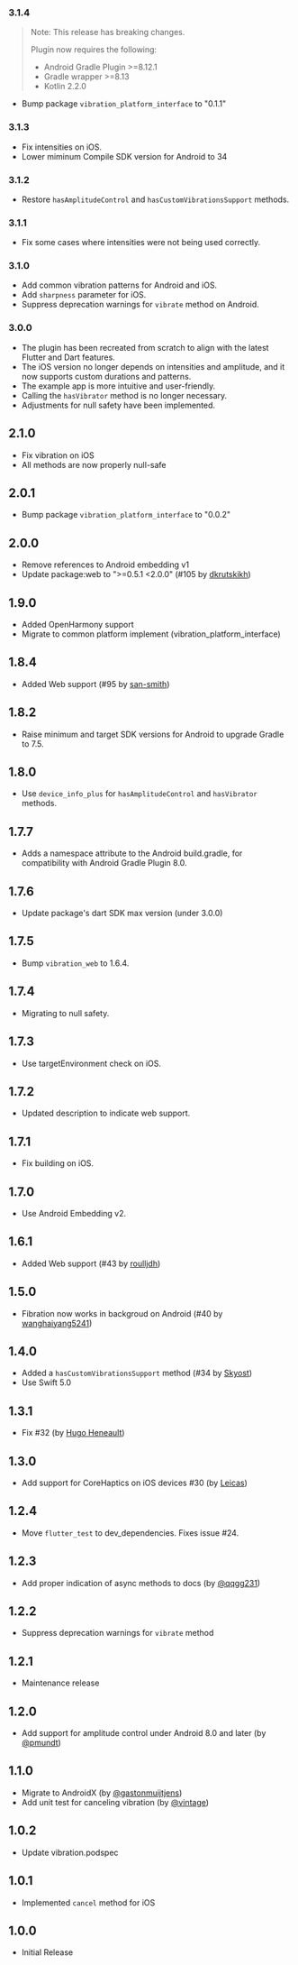 ### 3.1.4

> Note: This release has breaking changes.
>
> Plugin now requires the following:
> - Android Gradle Plugin >=8.12.1
> - Gradle wrapper >=8.13
> - Kotlin 2.2.0

- Bump package `vibration_platform_interface` to "0.1.1"

### 3.1.3

- Fix intensities on iOS.
- Lower miminum Compile SDK version for Android to 34

### 3.1.2

- Restore `hasAmplitudeControl` and `hasCustomVibrationsSupport` methods.

### 3.1.1

- Fix some cases where intensities were not being used correctly.

### 3.1.0

- Add common vibration patterns for Android and iOS.
- Add `sharpness` parameter for iOS.
- Suppress deprecation warnings for `vibrate` method on Android.

### 3.0.0

- The plugin has been recreated from scratch to align with the latest Flutter and Dart features.
- The iOS version no longer depends on intensities and amplitude, and it now supports custom durations and patterns.
- The example app is more intuitive and user-friendly.
- Calling the `hasVibrator` method is no longer necessary.
- Adjustments for null safety have been implemented.

## 2.1.0

- Fix vibration on iOS
- All methods are now properly null-safe

## 2.0.1

- Bump package `vibration_platform_interface` to "0.0.2"

## 2.0.0

- Remove references to Android embedding v1
- Update package:web to ">=0.5.1 <2.0.0" (#105 by [dkrutskikh](https://github.com/dkrutskikh))

## 1.9.0

- Added OpenHarmony support
- Migrate to common platform implement (vibration_platform_interface)

## 1.8.4

- Added Web support (#95 by [san-smith](https://github.com/san-smith))

## 1.8.2

- Raise minimum and target SDK versions for Android to upgrade Gradle to 7.5.

## 1.8.0

- Use `device_info_plus` for `hasAmplitudeControl` and `hasVibrator` methods.

## 1.7.7

- Adds a namespace attribute to the Android build.gradle, for compatibility with Android Gradle Plugin 8.0.

## 1.7.6

- Update package's dart SDK max version (under 3.0.0)

## 1.7.5

- Bump `vibration_web` to 1.6.4.

## 1.7.4

- Migrating to null safety.

## 1.7.3

- Use targetEnvironment check on iOS.

## 1.7.2

- Updated description to indicate web support.

## 1.7.1

- Fix building on iOS.

## 1.7.0

- Use Android Embedding v2.

## 1.6.1

- Added Web support (#43 by [roulljdh](https://github.com/roulljdh))

## 1.5.0

- Fibration now works in backgroud on Android (#40 by [wanghaiyang5241](https://github.com/wanghaiyang5241))

## 1.4.0

- Added a `hasCustomVibrationsSupport` method (#34 by [Skyost](https://github.com/Skyost))
- Use Swift 5.0

## 1.3.1

- Fix #32 (by [Hugo Heneault](https://github.com/HugoHeneault))

## 1.3.0

- Add support for CoreHaptics on iOS devices #30 (by [Leicas](https://github.com/Leicas))

## 1.2.4

- Move `flutter_test` to dev_dependencies. Fixes issue #24.

## 1.2.3

- Add proper indication of async methods to docs (by [@qqgg231](https://github.com/qqgg231))

## 1.2.2

- Suppress deprecation warnings for `vibrate` method

## 1.2.1

- Maintenance release

## 1.2.0

- Add support for amplitude control under Android 8.0 and later (by [@pmundt](https://github.com/pmundt))

## 1.1.0

- Migrate to AndroidX (by [@gastonmuijtjens](https://github.com/gastonmuijtjens))
- Add unit test for canceling vibration (by [@vintage](https://github.com/vintage))

## 1.0.2

- Update vibration.podspec

## 1.0.1

- Implemented `cancel` method for iOS

## 1.0.0

- Initial Release
